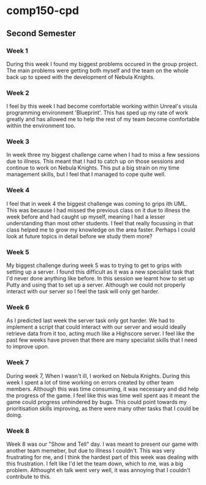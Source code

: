# comp150-cpd

## Second Semester

### Week 1

During this week I found my biggest problems occured in the group project. The main problems were getting both myself and the team on the whole back up to speed with the development of Nebula Knights.

### Week 2

I feel by this week I had become comfortable working within Unreal's visula programming environment 'Blueprint'. This has sped up my rate of work greatly and has allowed me to help the rest of my team become comfortable within the environment too.

### Week 3

In week three my biggest challenge came when I had to miss a few sessions due to illness. This meant that I had to catch up on those sessions and continue to work on Nebula Knights. This put a big strain on my time management skills, but I feel that I managed to cope quite well.

### Week 4 

I feel that in week 4 the biggest challenge was coming to grips ith UML. This was because I had missed the previous class on it due to illness the week before and had caught up myself, meaning I had a lesser understanding than most other students. I feel that really focussing in that class helped me to grow my knowledge on the area faster. Perhaps I could look at future topics in detail before we study them more?

### Week 5 

My biggest challenge during week 5 was to trying to get to grips with setting up a server. I found this difficult as it was a new specialist task that I'd never done anything like before. In this session we learnt how to set up Putty and using that to set up a server. Although we could not properly interact with our server so I feel the task will only get harder.

### Week 6

As I predicted last week the server task only got harder. We had to implement a script that could interact with our server and would ideally retrieve data from it too, acting much like a Highscore server. I feel like the past few weeks have proven that there are many specialist skills that I need to improve upon.

### Week 7

During week 7, When I wasn't ill, I worked on Nebula Knights. During this week I spent a lot of time working on errors created by other team members. Although this was time consuming, it was necessary and did help the progress of the game. I feel like this was time well spent aas it meant the game could progress unhindered by bugs. This could point towards my prioritisation skills improving, as there were many other tasks that I could be doing.

### Week 8 

Week 8 was our "Show and Tell" day. I was meant to present our game with another team memeber, but due to illness I couldn't. This was very frustrating for me, and I think the hardest part of this week was dealing with this frustration. I felt like I'd let the team down, which to me, was a big problem. Althought eh talk went very well, it was annoying that I couldn't contribute to this.

